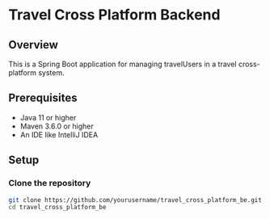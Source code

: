 # Travel Cross Platform Backend

## Overview
This is a Spring Boot application for managing travelUsers in a travel cross-platform system.

## Prerequisites
- Java 11 or higher
- Maven 3.6.0 or higher
- An IDE like IntelliJ IDEA

## Setup

### Clone the repository
```bash
git clone https://github.com/yourusername/travel_cross_platform_be.git
cd travel_cross_platform_be